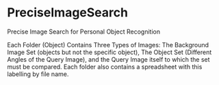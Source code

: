 # PreciseImageSearch
Precise Image Search for Personal Object Recognition

Each Folder (Object) Contains Three Types of Images: The Background Image Set (objects but not the specific object), The Object Set (Different Angles of the Query Image), and the Query Image itself to which the set must be compared. 
Each folder also contains a spreadsheet with this labelling by file name. 
